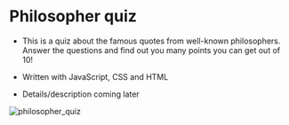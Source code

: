 # Philosopher quiz

* This is a quiz about the famous quotes from well-known philosophers. Answer the questions and find out you many points you can get out of 10!

* Written with JavaScript, CSS and HTML

* Details/description coming later

![philosopher_quiz](https://github.com/user-attachments/assets/7a76a107-5130-4b4b-bb5f-518b0e64899f)
